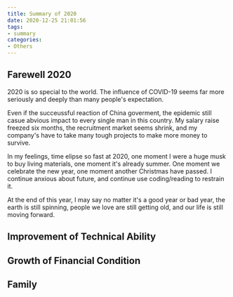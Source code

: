 ```yaml
---
title: Summary of 2020
date: 2020-12-25 21:01:56
tags:
- summary
categories:
- Others
---
```


## Farewell 2020

2020 is so special to the world. The influence of COVID-19 seems far more seriously and deeply than many people's expectation. 

Even if the succeussful reaction of China goverment, the epidemic still casue abvious impact to every single man in this country. My salary raise freezed six months, the recruitment market seems shrink, and my company's have to take many tough projects to  make more money to survive.

In my feelings, time elipse so fast at 2020, one moment I were a huge musk to buy living materials, one moment it's already summer. One moment we celebrate the new year, one moment another Christmas have passed. I continue anxious about future, and continue use coding/reading to restrain it.

At the end of this year, I may say no matter it's a good year or bad year, the earth is still spinning, people we love are still getting old, and our life is still moving forward.

## Improvement of Technical Ability

## Growth of Financial Condition

## Family

